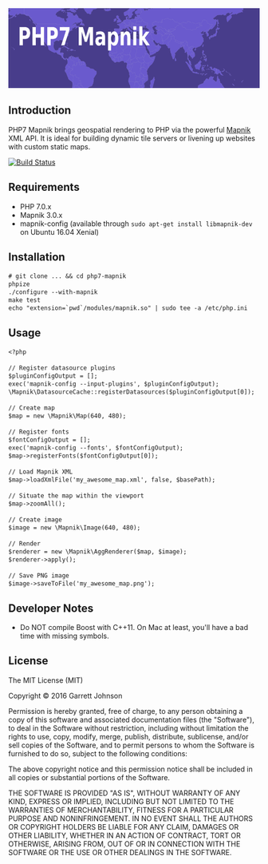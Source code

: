 <img src="header_graphic.png?raw=true" alt="PHP7 Mapnik" title="Generated by PHP7 Mapnik" width="640" height="160">

Introduction
------------

PHP7 Mapnik brings geospatial rendering to PHP via the powerful [Mapnik](http://mapnik.org/) XML API.
It is ideal for building dynamic tile servers or livening up websites with custom static maps.

[![Build Status](https://travis-ci.org/garrettrayj/php7-mapnik.svg?branch=master)](https://travis-ci.org/garrettrayj/php7-mapnik)

Requirements
------------

* PHP 7.0.x
* Mapnik 3.0.x
* mapnik-config (available through `sudo apt-get install libmapnik-dev` on Ubuntu 16.04 Xenial)

Installation
------------

    # git clone ... && cd php7-mapnik
    phpize
    ./configure --with-mapnik
    make test
    echo "extension=`pwd`/modules/mapnik.so" | sudo tee -a /etc/php.ini

Usage
-----

    <?php

    // Register datasource plugins
    $pluginConfigOutput = [];
    exec('mapnik-config --input-plugins', $pluginConfigOutput);
    \Mapnik\DatasourceCache::registerDatasources($pluginConfigOutput[0]);

    // Create map
    $map = new \Mapnik\Map(640, 480);

    // Register fonts
    $fontConfigOutput = [];
    exec('mapnik-config --fonts', $fontConfigOutput);
    $map->registerFonts($fontConfigOutput[0]);

    // Load Mapnik XML
    $map->loadXmlFile('my_awesome_map.xml', false, $basePath);

    // Situate the map within the viewport
    $map->zoomAll();

    // Create image
    $image = new \Mapnik\Image(640, 480);

    // Render
    $renderer = new \Mapnik\AggRenderer($map, $image);
    $renderer->apply();

    // Save PNG image
    $image->saveToFile('my_awesome_map.png');

Developer Notes
---------------

* Do NOT compile Boost with C++11. On Mac at least, you'll have a bad time with missing symbols.

License
-------

The MIT License (MIT)

Copyright &copy; 2016 Garrett Johnson

Permission is hereby granted, free of charge, to any person obtaining a copy of this software and associated
documentation files (the "Software"), to deal in the Software without restriction, including without limitation the
rights to use, copy, modify, merge, publish, distribute, sublicense, and/or sell copies of the Software, and to permit
persons to whom the Software is furnished to do so, subject to the following conditions:

The above copyright notice and this permission notice shall be included in
all copies or substantial portions of the Software.

THE SOFTWARE IS PROVIDED "AS IS", WITHOUT WARRANTY OF ANY KIND, EXPRESS OR IMPLIED, INCLUDING BUT NOT LIMITED TO THE
WARRANTIES OF MERCHANTABILITY, FITNESS FOR A PARTICULAR PURPOSE AND NONINFRINGEMENT. IN NO EVENT SHALL THE AUTHORS OR
COPYRIGHT HOLDERS BE LIABLE FOR ANY CLAIM, DAMAGES OR OTHER LIABILITY, WHETHER IN AN ACTION OF CONTRACT, TORT OR
OTHERWISE, ARISING FROM, OUT OF OR IN CONNECTION WITH THE SOFTWARE OR THE USE OR OTHER DEALINGS IN THE SOFTWARE.
